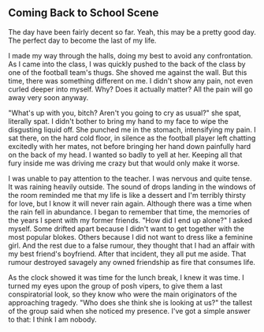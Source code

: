 ## Coming Back to School Scene
  
  
The day have been fairly decent so far. Yeah, this may be a pretty good day. The perfect day to become the last of my life.  
 
I made my way through the halls, doing my best to avoid any confrontation. As I came into the class, I was quickly pushed to the back of the class by one of the football team's thugs. She shoved me against the wall. But this time, there was something different on me. I didn't show any pain, not even curled deeper into myself. Why? Does it actually matter? All the pain will go away very soon anyway.  
 
"What's up with you, bitch? Aren't you going to cry as usual?" she spat, literally spat. I didn't bother to bring my hand to my face to wipe the disgusting liquid off. She punched me in the stomach, intensifying my pain. I sat there, on the hard cold floor, in silence as the football player left chatting excitedly with her mates, not before bringing her hand down painfully hard on the back of my head. I wanted so badly to yell at her. Keeping all that fury inside me was driving me crazy but that would only make it worse.  
 
I was unable to pay attention to the teacher. I was nervous and quite tense. It was raining heavily outside. The sound of drops landing in the windows of the room reminded me that my life is like a dessert and I'm terribly thirsty for love, but I know it will never rain again. Although there was a time when the rain fell in abundance. I began to remember that time, the memories of the years I spent with my former friends. "How did I end up alone?" I asked myself. Some drifted apart because I didn't want to get together with the most popular blokes. Others because I did not want to dress like a feminine girl. And the rest due to a false rumour, they thought that I had an affair with my best friend's boyfriend. After that incident, they all put me aside. That rumour destroyed savagely any owned friendship as fire that consumes life.  
 
As the clock showed it was time for the lunch break, I knew it was time. I turned my eyes upon the group of posh vipers, to give them a last conspiratorial look, so they know who were the main originators of the approaching tragedy. "Who does she think she is looking at us?" the tallest of the group said when she noticed my presence. I've got a simple answer to that: I think I am nobody.  
